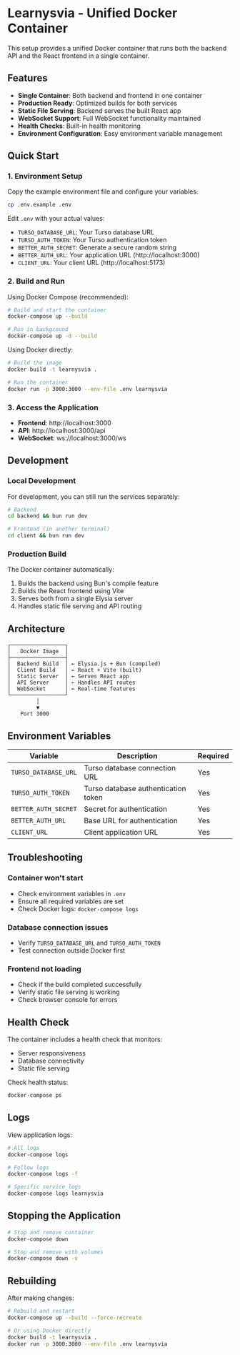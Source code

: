# Learnysvia - Unified Docker Container

This setup provides a unified Docker container that runs both the backend API and the React frontend in a single container.

## Features

- **Single Container**: Both backend and frontend in one container
- **Production Ready**: Optimized builds for both services
- **Static File Serving**: Backend serves the built React app
- **WebSocket Support**: Full WebSocket functionality maintained
- **Health Checks**: Built-in health monitoring
- **Environment Configuration**: Easy environment variable management

## Quick Start

### 1. Environment Setup

Copy the example environment file and configure your variables:

```bash
cp .env.example .env
```

Edit `.env` with your actual values:
- `TURSO_DATABASE_URL`: Your Turso database URL
- `TURSO_AUTH_TOKEN`: Your Turso authentication token
- `BETTER_AUTH_SECRET`: Generate a secure random string
- `BETTER_AUTH_URL`: Your application URL (http://localhost:3000)
- `CLIENT_URL`: Your client URL (http://localhost:5173)

### 2. Build and Run

Using Docker Compose (recommended):

```bash
# Build and start the container
docker-compose up --build

# Run in background
docker-compose up -d --build
```

Using Docker directly:

```bash
# Build the image
docker build -t learnysvia .

# Run the container
docker run -p 3000:3000 --env-file .env learnysvia
```

### 3. Access the Application

- **Frontend**: http://localhost:3000
- **API**: http://localhost:3000/api
- **WebSocket**: ws://localhost:3000/ws

## Development

### Local Development

For development, you can still run the services separately:

```bash
# Backend
cd backend && bun run dev

# Frontend (in another terminal)
cd client && bun run dev
```

### Production Build

The Docker container automatically:
1. Builds the backend using Bun's compile feature
2. Builds the React frontend using Vite
3. Serves both from a single Elysia server
4. Handles static file serving and API routing

## Architecture

```
┌─────────────────┐
│   Docker Image  │
├─────────────────┤
│  Backend Build  │ ← Elysia.js + Bun (compiled)
│  Client Build   │ ← React + Vite (built)
│  Static Server  │ ← Serves React app
│  API Server     │ ← Handles API routes
│  WebSocket      │ ← Real-time features
└─────────────────┘
         │
         ▼
    Port 3000
```

## Environment Variables

| Variable | Description | Required |
|----------|-------------|----------|
| `TURSO_DATABASE_URL` | Turso database connection URL | Yes |
| `TURSO_AUTH_TOKEN` | Turso database authentication token | Yes |
| `BETTER_AUTH_SECRET` | Secret for authentication | Yes |
| `BETTER_AUTH_URL` | Base URL for authentication | Yes |
| `CLIENT_URL` | Client application URL | Yes |

## Troubleshooting

### Container won't start
- Check environment variables in `.env`
- Ensure all required variables are set
- Check Docker logs: `docker-compose logs`

### Database connection issues
- Verify `TURSO_DATABASE_URL` and `TURSO_AUTH_TOKEN`
- Test connection outside Docker first

### Frontend not loading
- Check if the build completed successfully
- Verify static file serving is working
- Check browser console for errors

## Health Check

The container includes a health check that monitors:
- Server responsiveness
- Database connectivity
- Static file serving

Check health status:
```bash
docker-compose ps
```

## Logs

View application logs:
```bash
# All logs
docker-compose logs

# Follow logs
docker-compose logs -f

# Specific service logs
docker-compose logs learnysvia
```

## Stopping the Application

```bash
# Stop and remove container
docker-compose down

# Stop and remove with volumes
docker-compose down -v
```

## Rebuilding

After making changes:

```bash
# Rebuild and restart
docker-compose up --build --force-recreate

# Or using Docker directly
docker build -t learnysvia .
docker run -p 3000:3000 --env-file .env learnysvia
